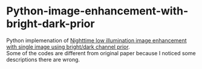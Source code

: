 # Python-image-enhancement-with-bright-dark-prior

Python implemenation of [Nighttime low illumination image enhancement with single image using bright/dark channel prior](https://jivp-eurasipjournals.springeropen.com/articles/10.1186/s13640-018-0251-4).  
Some of the codes are different from original paper because I noticed some descriptions there are wrong.  
